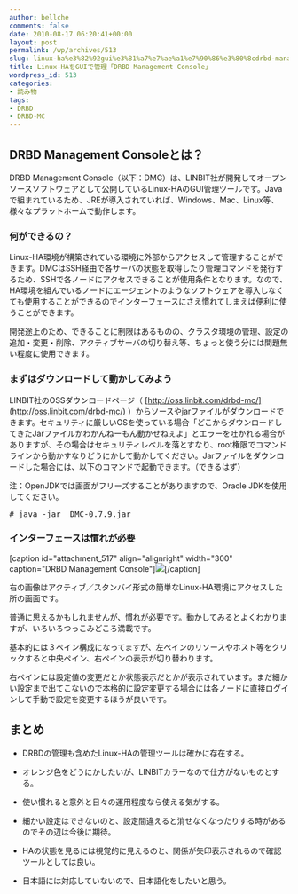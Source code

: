 ```yaml
---
author: bellche
comments: false
date: 2010-08-17 06:20:41+00:00
layout: post
permalink: /wp/archives/513
slug: linux-ha%e3%82%92gui%e3%81%a7%e7%ae%a1%e7%90%86%e3%80%8cdrbd-management-console%e3%80%8d
title: Linux-HAをGUIで管理「DRBD Management Console」
wordpress_id: 513
categories:
- 読み物
tags:
- DRBD
- DRBD-MC
---
```


## DRBD Management Consoleとは？





DRBD Management Console（以下：DMC）は、LINBIT社が開発してオープンソースソフトウェアとして公開しているLinux-HAのGUI管理ツールです。Javaで組まれているため、JREが導入されていれば、Windows、Mac、Linux等、様々なプラットホームで動作します。





### 何ができるの？





Linux-HA環境が構築されている環境に外部からアクセスして管理することができます。DMCはSSH経由で各サーバの状態を取得したり管理コマンドを発行するため、SSHで各ノードにアクセスできることが使用条件となります。なので、HA環境を組んでいるノードにエージェントのようなソフトウェアを導入しなくても使用することができるのでインターフェースにさえ慣れてしまえば便利に使うことができます。





開発途上のため、できることに制限はあるものの、クラスタ環境の管理、設定の追加・変更・削除、アクティブサーバの切り替え等、ちょっと使う分には問題無い程度に使用できます。





### まずはダウンロードして動かしてみよう





LINBIT社のOSSダウンロードページ（ [http://oss.linbit.com/drbd-mc/](http://oss.linbit.com/drbd-mc/) ）からソースやjarファイルがダウンロードできます。セキュリティに厳しいOSを使っている場合「どこからダウンロードしてきたJarファイルかわかんねーもん動かせねぇよ」とエラーを吐かれる場合がありますが、その場合はセキュリティレベルを落とすなり、root権限でコマンドラインから動かすなりどうにかして動かしてください。Jarファイルをダウンロードした場合には、以下のコマンドで起動できます。（できるはず）





注：OpenJDKでは画面がフリーズすることがありますので、Oracle JDKを使用してください。



<pre># java -jar  DMC-0.7.9.jar</pre>




### インターフェースは慣れが必要





  






  




[caption id="attachment_517" align="alignright" width="300" caption="DRBD Management Console"][![](/assets/images/wp-content/dmc-if-300x213.png)](/assets/images/wp-content/dmc-if.png)[/caption]



  






  






右の画像はアクティブ／スタンバイ形式の簡単なLinux-HA環境にアクセスした所の画面です。





普通に思えるかもしれませんが、慣れが必要です。動かしてみるとよくわかりますが、いろいろつっこみどころ満載です。





基本的には３ペイン構成になってますが、左ペインのリソースやホスト等をクリックすると中央ペイン、右ペインの表示が切り替わります。





右ペインには設定値の変更だとか状態表示だとかが表示されています。まだ細かい設定まで出てこないので本格的に設定変更する場合には各ノードに直接ログインして手動で設定を変更するほうが良いです。





  






## まとめ





	
  * DRBDの管理も含めたLinux-HAの管理ツールは確かに存在する。

	
  * オレンジ色をどうにかしたいが、LINBITカラーなので仕方がないものとする。

	
  * 使い慣れると意外と日々の運用程度なら使える気がする。

	
  * 細かい設定はできないのと、設定間違えると消せなくなったりする時があるのでその辺は今後に期待。

	
  * HAの状態を見るには視覚的に見えるのと、関係が矢印表示されるので確認ツールとしては良い。

	
  * 日本語には対応していないので、日本語化をしたいと思う。


